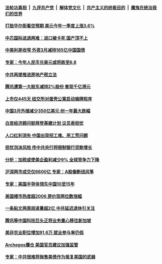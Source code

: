 

####  [法轮功真相](../../../../basic/blob/master/README.md?t=04100131) &nbsp;|&nbsp; [九评共产党](../../../../9ping.md/blob/master/README.md?t=04100131) &nbsp;|&nbsp; [解体党文化](../../../../jtdwh.md/blob/master/README.md?t=04100131)  &nbsp;|&nbsp; [共产主义的终极目的](../../../../gczydzjmd.md/blob/master/README.md?t=04100131) &nbsp;|&nbsp; [魔鬼在统治我们的世界](../../../../mgztzwmdsj.md/blob/master/README.md?t=04100131) 

#### [打脸华尔街看空预期 美元今年一季度上涨3.6%](../pages/soh7/493037.md?t=04100131) 
#### [中芯国际进退两难：进口被卡死 国产顶不上](../pages/soh7/493031.md?t=04100131) 
#### [中美利差收窄 外资3月减持165亿中国国债](../pages/soh7/493025.md?t=04100131) 
#### [专家：今年人民币兑美元或将跌至6.8](../pages/soh7/493010.md?t=04100131) 
#### [中共再提推进房地产税立法](../pages/soh7/492677.md?t=04100131) 
#### [腾讯遭第一大股东减持2%股份 套现千亿港元](../pages/soh7/492671.md?t=04100131) 
#### [上市仅445天 纽交所对蛋壳公寓启动摘牌程序](../pages/soh7/492659.md?t=04100131) 
#### [中国3月外储减少350亿美元 创一年最大跌幅](../pages/soh7/492644.md?t=04100131) 
#### [白宫经济顾问挺拜登基建计划 议员表担忧](../pages/soh7/492299.md?t=04100131) 
#### [人口红利消失 中国出现招工难、用工荒问题](../pages/soh7/492257.md?t=04100131) 
#### [担忧泡沫风险 传中共央行将限制银行贷款增长](../pages/soh7/492251.md?t=04100131) 
#### [分析：加税或使美企盈利减少9%  全球竞争力下降](../pages/soh7/492248.md?t=04100131) 
#### [沪深两市成交仅6600亿 专家：A股像断线风筝 ](../pages/soh7/492236.md?t=04100131) 
#### [专家：美国半导体领先中国10至15年](../pages/soh7/491879.md?t=04100131) 
#### [美国楼市热度超2006 房价现两位数涨幅](../pages/soh7/491861.md?t=04100131) 
#### [一条贴文两周阅读量超2亿 中共延迟退休引关注](../pages/soh7/491852.md?t=04100131) 
#### [腾讯等中国科技巨头正将业务重心移往新加坡](../pages/soh7/491834.md?t=04100131) 
#### [美非农业职位增加91.6万  就业参与率仍低](../pages/soh7/491147.md?t=04100131) 
#### [Archegos爆仓  美国官员建议加强监管](../pages/soh7/491003.md?t=04100131) 
#### [专家：中共很难将抛售美债作为报复美国的武器](../pages/soh7/490997.md?t=04100131) 
